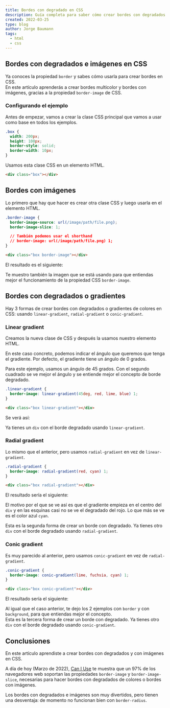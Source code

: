 ```yaml
---
title: Bordes con degradado en CSS
description: Guía completa para saber cómo crear bordes con degradados y con imágenes en CSS
created: 2022-03-25
type: blog
author: Jorge Baumann
tags:
  - html
  - css
---
```


## Bordes con degradados e imágenes en CSS

Ya conoces la propiedad `border` y sabes cómo usarla para crear bordes en CSS.  
En este artículo aprenderás a crear bordes multicolor y bordes con imágenes, gracias a la propiedad `border-image` de CSS.

### Configurando el ejemplo

Antes de empezar, vamos a crear la clase CSS principal que vamos a usar como base en todos los ejemplos.

```css
.box {
  width: 200px;
  height: 100px;
  border-style: solid;
  border-width: 10px;
}
```

Usamos esta clase CSS en un elemento HTML.

```html
<div class="box"></div>
```

## Bordes con imágenes

Lo primero que hay que hacer es crear otra clase CSS y luego usarla en el elemento HTML.

```css
.border-image {
  border-image-source: url(/image/path/file.png);
  border-image-slice: 1;

  // También podemos usar el shorthand
  // border-image: url(/image/path/file.png) 1;
}
```

```html
<div class="box border-image"></div>
```

El resultado es el siguiente:
<blog-border-with-image></blog-border-with-image>

Te muestro también la imagen que se está usando para que entiendas mejor el funcionamiento de la propiedad CSS `border-image`.

## Bordes con degradados o gradientes

Hay 3 formas de crear bordes con degradados o gradientes de colores en CSS: usando `linear-gradient`, `radial-gradient` o `conic-gradient`.

### Linear gradient

Creamos la nueva clase de CSS y después la usamos nuestro elemento HTML.

En este caso concreto, podemos indicar el ángulo que queremos que tenga el gradiente. Por defecto, el gradiente tiene un ángulo de 0 grados.  

Para este ejemplo, usamos un ángulo de 45 grados. Con el segundo cuadrado se ve mejor el ángulo y se entiende mejor el concepto de borde degradado.
```css
.linear-gradient {
  border-image: linear-gradient(45deg, red, lime, blue) 1;
}
```

```html
<div class="box linear-gradient"></div>
```

Se verá así:
<blog-border-with-linear-gradient></blog-border-with-linear-gradient>

Ya tienes un `div` con el borde degradado usando `linear-gradient`.

### Radial gradient

Lo mismo que el anterior, pero usamos `radial-gradient` en vez de `linear-gradient`.

```css
.radial-gradient {
  border-image: radial-gradient(red, cyan) 1;
}
```

```html
<div class="box radial-gradient"></div>
```

El resultado sería el siguiente:
<blog-border-with-radial-gradient></blog-border-with-radial-gradient>
  
El motivo por el que se ve así es que el gradiente empieza en el centro del `div` y en las esquinas casi no se ve el degradado del rojo. Lo que más se ve es el color azul `cyan`. 

Esta es la segunda forma de crear un borde con degradado. Ya tienes otro `div` con el borde degradado usando `radial-gradient`. 

### Conic gradient

Es muy parecido al anterior, pero usamos `conic-gradient` en vez de `radial-gradient`.

```css
.conic-gradient {
  border-image: conic-gradient(lime, fuchsia, cyan) 1;
}
```

```html
<div class="box conic-gradient"></div>
```

El resultado sería el siguiente:
<blog-border-with-conic-gradient></blog-border-with-conic-gradient>

Al igual que el caso anterior, te dejo los 2 ejemplos con `border` y con `background`, para que entiendas mejor el concepto.  
Esta es la tercera forma de crear un borde con degradado. Ya tienes otro `div` con el borde degradado usando `conic-gradient`.

## Conclusiones

En este artículo aprendiste a crear bordes con degradados y con imágenes en CSS.

A día de hoy (Marzo de 2022), [Can I Use](https://caniuse.com/border-image) te muestra que un 97% de los navegadores web soportan las propiedades `border-image` y `border-image-slice`, necesarias para hacer bordes con degradados de colores o bordes con imágenes.

Los bordes con degradados e imágenes son muy divertidos, pero tienen una desventaja: de momento no funcionan bien con `border-radius`.
